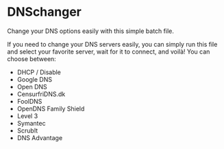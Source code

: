 DNSchanger
==========

Change your DNS options easily with this simple batch file.

If you need to change your DNS servers easily, you can simply run this file and select your favorite server, wait for it to connect, and voilà!
You can choose between:
* DHCP / Disable
* Google DNS
* Open DNS
* CensurfriDNS.dk
* FoolDNS
* OpenDNS Family Shield
* Level 3
* Symantec
* ScrubIt
* DNS Advantage
